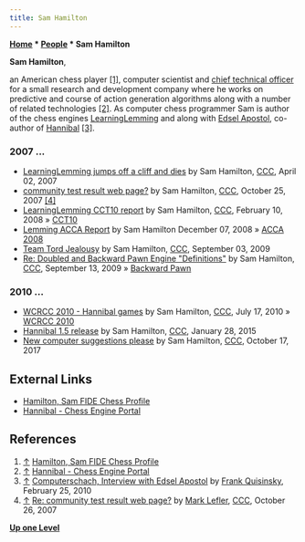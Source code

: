 ```yaml
---
title: Sam Hamilton
---
```

**[Home](Home "Home") \* [People](People "People") \* Sam Hamilton**


**Sam Hamilton**,  

an American chess player <a id="cite-note-1" href="#cite-ref-1">[1]</a>, computer scientist and [chief technical officer](https://en.wikipedia.org/wiki/Chief_technology_officer) for a small research and development company where he works on predictive and course of action generation algorithms along with a number of related technologies <a id="cite-note-2" href="#cite-ref-2">[2]</a>. 
As computer chess programmer Sam is author of the chess engines [LearningLemming](LearningLemming "LearningLemming") and along with [Edsel Apostol](Edsel_Apostol "Edsel Apostol"), co-author of [Hannibal](Hannibal "Hannibal") <a id="cite-note-3" href="#cite-ref-3">[3]</a>.



### 2007 ...


* [LearningLemming jumps off a cliff and dies](http://www.talkchess.com/forum/viewtopic.php?t=12818) by Sam Hamilton, [CCC](CCC "CCC"), April 02, 2007
* [community test result web page?](http://www.talkchess.com/forum/viewtopic.php?t=17344) by Sam Hamilton, [CCC](CCC "CCC"), October 25, 2007 <a id="cite-note-4" href="#cite-ref-4">[4]</a>
* [LearningLemming CCT10 report](http://www.talkchess.com/forum/viewtopic.php?t=19536) by Sam Hamilton, [CCC](CCC "CCC"), February 10, 2008 » [CCT10](CCT10 "CCT10")
* [Lemming ACCA Report](http://www.talkchess.com/forum/viewtopic.php?t=25301) by Sam Hamilton December 07, 2008 » [ACCA 2008](ACCA_2008 "ACCA 2008")
* [Team Tord Jealousy](http://www.talkchess.com/forum/viewtopic.php?t=29640) by Sam Hamilton, [CCC](CCC "CCC"), September 03, 2009
* [Re: Doubled and Backward Pawn Engine "Definitions"](http://www.talkchess.com/forum/viewtopic.php?topic_view=threads&p=290991&t=29689) by Sam Hamilton, [CCC](CCC "CCC"), September 13, 2009 » [Backward Pawn](Backward_Pawn "Backward Pawn")


### 2010 ...


* [WCRCC 2010 - Hannibal games](http://www.talkchess.com/forum/viewtopic.php?t=35474) by Sam Hamilton, [CCC](CCC "CCC"), July 17, 2010 » [WCRCC 2010](WCRCC_2010 "WCRCC 2010")
* [Hannibal 1.5 release](http://www.talkchess.com/forum/viewtopic.php?t=55127) by Sam Hamilton, [CCC](CCC "CCC"), January 28, 2015
* [New computer suggestions please](http://www.talkchess.com/forum3/viewtopic.php?f=7&t=65471) by Sam Hamilton, [CCC](CCC "CCC"), October 17, 2017


## External Links


* [Hamilton, Sam FIDE Chess Profile](http://ratings.fide.com/card.phtml?event=2040409)
* [Hannibal - Chess Engine Portal](http://sites.google.com/site/edapostol/hannibal)


## References


1. <a id="cite-ref-1" href="#cite-note-1">↑</a> [Hamilton, Sam FIDE Chess Profile](http://ratings.fide.com/card.phtml?event=2040409)
2. <a id="cite-ref-2" href="#cite-note-2">↑</a> [Hannibal - Chess Engine Portal](https://sites.google.com/site/edapostol/hannibal)
3. <a id="cite-ref-3" href="#cite-note-3">↑</a> [Computerschach, Interview with Edsel Apostol](https://www.schach-welt.de/schach/computerschach/interviews/edsel-apostol) by [Frank Quisinsky](Frank_Quisinsky "Frank Quisinsky"), February 25, 2010
4. <a id="cite-ref-4" href="#cite-note-4">↑</a> [Re: community test result web page?](http://www.talkchess.com/forum/viewtopic.php?t=17344&start=4) by [Mark Lefler](Mark_Lefler "Mark Lefler"), [CCC](CCC "CCC"), October 26, 2007

**[Up one Level](People "People")**







 
